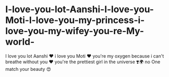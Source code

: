 # I-love-you-lot-Aanshi-I-love-you-Moti-I-love-you-my-princess-i-love-you-my-wifey-you-re-My-world-
I love you lot Aanshi ❤️ i love you Moti ❤️ you're my oxygen because i can't breathe without you ❤️ you're the prettiest girl in the universe ❣️🌍 no One match your beauty 😍
